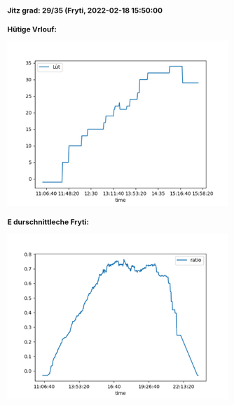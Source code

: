 ### Jitz grad: 29/35 (Fryti, 2022-02-18 15:50:00

### Hütige Vrlouf:
![Graph](Today.png)

### E durschnittleche Fryti:
![Graph](Fryti.png)